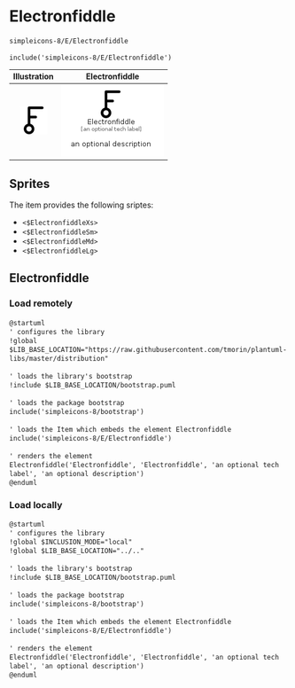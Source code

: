 # Electronfiddle


```text
simpleicons-8/E/Electronfiddle
```

```text
include('simpleicons-8/E/Electronfiddle')
```



| Illustration | Electronfiddle |
| :---: | :---: |
| ![illustration for Illustration](../../simpleicons-8/E/Electronfiddle.png) | ![illustration for Electronfiddle](../../simpleicons-8/E/Electronfiddle.Local.png) |



## Sprites
The item provides the following sriptes:

- `<$ElectronfiddleXs>`
- `<$ElectronfiddleSm>`
- `<$ElectronfiddleMd>`
- `<$ElectronfiddleLg>`





## Electronfiddle

### Load remotely
```plantuml
@startuml
' configures the library
!global $LIB_BASE_LOCATION="https://raw.githubusercontent.com/tmorin/plantuml-libs/master/distribution"

' loads the library's bootstrap
!include $LIB_BASE_LOCATION/bootstrap.puml

' loads the package bootstrap
include('simpleicons-8/bootstrap')

' loads the Item which embeds the element Electronfiddle
include('simpleicons-8/E/Electronfiddle')

' renders the element
Electronfiddle('Electronfiddle', 'Electronfiddle', 'an optional tech label', 'an optional description')
@enduml
```

### Load locally
```plantuml
@startuml
' configures the library
!global $INCLUSION_MODE="local"
!global $LIB_BASE_LOCATION="../.."

' loads the library's bootstrap
!include $LIB_BASE_LOCATION/bootstrap.puml

' loads the package bootstrap
include('simpleicons-8/bootstrap')

' loads the Item which embeds the element Electronfiddle
include('simpleicons-8/E/Electronfiddle')

' renders the element
Electronfiddle('Electronfiddle', 'Electronfiddle', 'an optional tech label', 'an optional description')
@enduml
```

